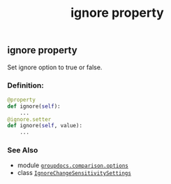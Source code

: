 ﻿---
title: ignore property
second_title: GroupDocs.Comparison for Python via .NET API References
description: 
type: docs
url: /python-net/groupdocs.comparison.options/ignorechangesensitivitysettings/ignore/
is_root: false
weight: 30
---

## ignore property


Set ignore option to true or false.
### Definition:
```python
@property
def ignore(self):
    ...
@ignore.setter
def ignore(self, value):
    ...
```

### See Also
* module [`groupdocs.comparison.options`](../../)
* class [`IgnoreChangeSensitivitySettings`](/comparison/python-net/groupdocs.comparison.options/ignorechangesensitivitysettings)
